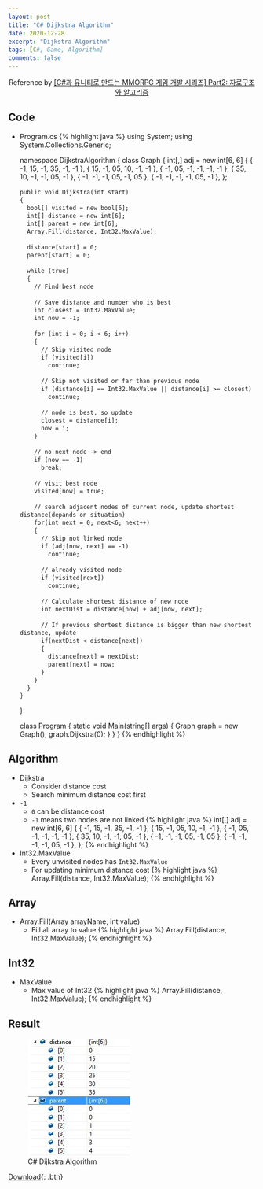 ```yaml
---
layout: post
title: "C# Dijkstra Algorithm"
date: 2020-12-28
excerpt: "Dijkstra Algorithm"
tags: [C#, Game, Algorithm]
comments: false
---
```



<center>Reference by <a href="https://www.inflearn.com/course/%EC%9C%A0%EB%8B%88%ED%8B%B0-mmorpg-%EA%B0%9C%EB%B0%9C-part2/dashboard">[C#과 유니티로 만드는 MMORPG 게임 개발 시리즈] Part2: 자료구조와 알고리즘</a></center>


## Code
* Program.cs
{% highlight java %}
  using System;
  using System.Collections.Generic;

  namespace DijkstraAlgorithm
  {
    class Graph
    {
      int[,] adj = new int[6, 6]
      {
        { -1, 15, -1, 35, -1, -1 },
        { 15, -1, 05, 10, -1, -1 },
        { -1, 05, -1, -1, -1, -1 },
        { 35, 10, -1, -1, 05, -1 },
        { -1, -1, -1, 05, -1, 05 },
        { -1, -1, -1, -1, 05, -1 },
      };

      public void Dijkstra(int start)
      {
        bool[] visited = new bool[6];
        int[] distance = new int[6];
        int[] parent = new int[6];
        Array.Fill(distance, Int32.MaxValue);

        distance[start] = 0;
        parent[start] = 0;

        while (true)
        {
          // Find best node

          // Save distance and number who is best
          int closest = Int32.MaxValue;
          int now = -1;

          for (int i = 0; i < 6; i++)
          {
            // Skip visited node
            if (visited[i])
              continue;

            // Skip not visited or far than previous node
            if (distance[i] == Int32.MaxValue || distance[i] >= closest)
              continue;

            // node is best, so update
            closest = distance[i];
            now = i;
          }

          // no next node -> end
          if (now == -1)
            break;

          // visit best node
          visited[now] = true;

          // search adjacent nodes of current node, update shortest distance(depands on situation)
          for(int next = 0; next<6; next++)
          {
            // Skip not linked node
            if (adj[now, next] == -1)
              continue;

            // already visited node
            if (visited[next])
              continue;

            // Calculate shortest distance of new node
            int nextDist = distance[now] + adj[now, next];

            // If previous shortest distance is bigger than new shortest distance, update
            if(nextDist < distance[next])
            {
              distance[next] = nextDist;
              parent[next] = now;
            }
          }
        }
      }
    }

    class Program
    {
      static void Main(string[] args)
      {
        Graph graph = new Graph();
        graph.Dijkstra(0);
      }
    }
  }
{% endhighlight %}

## Algorithm
* Dijkstra
  - Consider distance cost
  - Search minimum distance cost first
* `-1`
  - `0` can be distance cost
  - `-1` means two nodes are not linked
{% highlight java %}
  int[,] adj = new int[6, 6]
  {
    { -1, 15, -1, 35, -1, -1 },
    { 15, -1, 05, 10, -1, -1 },
    { -1, 05, -1, -1, -1, -1 },
    { 35, 10, -1, -1, 05, -1 },
    { -1, -1, -1, 05, -1, 05 },
    { -1, -1, -1, -1, 05, -1 },
  };
{% endhighlight %}
* Int32.MaxValue
  - Every unvisited nodes has `Int32.MaxValue`
  - For updating minimum distance cost
{% highlight java %}
  Array.Fill(distance, Int32.MaxValue);
{% endhighlight %}


## Array
* Array.Fill(Array arrayName, int value)
  - Fill all array to value
{% highlight java %}
  Array.Fill(distance, Int32.MaxValue);
{% endhighlight %}


## Int32
* MaxValue
  - Max value of Int32
{% highlight java %}
  Array.Fill(distance, Int32.MaxValue);
{% endhighlight %}


## Result
<figure>
  <a href="/assets/img/posts/cshap_dijkstra_algorithm/0.jpg"><img src="/assets/img/posts/cshap_dijkstra_algorithm/0.jpg"></a>
	<figcaption>C# Dijkstra Algorithm</figcaption>
</figure>

[Download](https://github.com/leehuhlee/CShap){: .btn}
